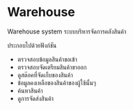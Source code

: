 # Warehouse 
Warehouse system ระบบบริหารจัดการคลังสินค้า

ประกอบไปด้วยฟังก์ชัน
 - ตรวจสอบข้อมูลสินค้าขอเข้า
 - ตรวจสอบจัดเตรียมสินค้าขาออก
 - ดูสต๊อคที่จัดเก็บของสินค้า
 - ข้อมูลคงเหลือของสินค้าของผู้ใช้นั้นๆ
 - ค้นหาสินค้า
 - ดูการจัดส่งสินค้า
